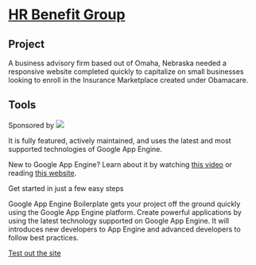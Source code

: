 [HR Benefit Group](http://hrbenefitgroup.com) 
==============================

Project
---------------------
A business advisory firm based out of Omaha, Nebraska needed a responsive website completed quickly to capitalize on small businesses looking to enroll in the Insurance Marketplace created under Obamacare. 

Tools
------------------------------------
Sponsored by <a href="http://www.jetbrains.com/pycharm/" alt="Download PyCharm">
  <img src="http://www.trenovis.de/UserFiles/Image/google-analytics-logo11(1).png">
</a>

It is fully featured, actively maintained, and uses the latest and most supported technologies of Google App Engine.


New to Google App Engine? Learn about it by watching [this video](http://www.youtube.com/watch?v=bfgO-LXGpTM) or reading [this website](https://developers.google.com/appengine/).

Get started in just a few easy steps



Google App Engine Boilerplate gets your project off the ground quickly using the Google App Engine platform. 
Create powerful applications by using the latest technology supported on Google App Engine. 
It will introduces new developers to App Engine and advanced developers to follow best practices.

[Test out the site](http://hrbenefitgroup.com)
